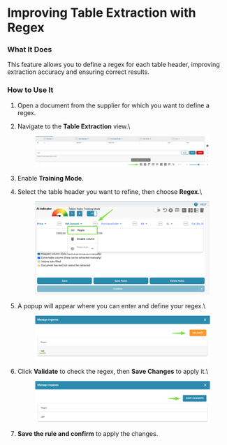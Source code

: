 # Improving Table Extraction with Regex

### **What It Does**

This feature allows you to define a regex for each table header, improving extraction accuracy and ensuring correct results.

### **How to Use It**

1. Open a document from the supplier for which you want to define a regex.
2.  Navigate to the **Table Extraction** view.\


    <figure><img src="../../../../.gitbook/assets/image (417).png" alt=""><figcaption></figcaption></figure>
3. Enable **Training Mode**.
4.  Select the table header you want to refine, then choose **Regex**.\


    <figure><img src="../../../../.gitbook/assets/image (416).png" alt=""><figcaption></figcaption></figure>
5.  A popup will appear where you can enter and define your regex.\


    <figure><img src="../../../../.gitbook/assets/iScreen Shoter - Google Chrome - 250303135020 (2).jpg" alt=""><figcaption></figcaption></figure>
6.  Click **Validate** to check the regex, then **Save Changes** to apply it.\


    <figure><img src="../../../../.gitbook/assets/iScreen Shoter - Google Chrome - 250303135153.jpg" alt=""><figcaption></figcaption></figure>
7. **Save the rule and confirm** to apply the changes.
